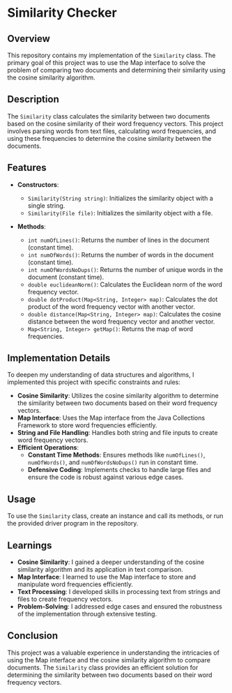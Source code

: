# Similarity Checker

## Overview

This repository contains my implementation of the `Similarity` class. The primary goal of this project was to use the Map interface to solve the problem of comparing two documents and determining their similarity using the cosine similarity algorithm.

## Description

The `Similarity` class calculates the similarity between two documents based on the cosine similarity of their word frequency vectors. This project involves parsing words from text files, calculating word frequencies, and using these frequencies to determine the cosine similarity between the documents.

## Features

- **Constructors**:
  - `Similarity(String string)`: Initializes the similarity object with a single string.
  - `Similarity(File file)`: Initializes the similarity object with a file.
  
- **Methods**:
  - `int numOfLines()`: Returns the number of lines in the document (constant time).
  - `int numOfWords()`: Returns the number of words in the document (constant time).
  - `int numOfWordsNoDups()`: Returns the number of unique words in the document (constant time).
  - `double euclideanNorm()`: Calculates the Euclidean norm of the word frequency vector.
  - `double dotProduct(Map<String, Integer> map)`: Calculates the dot product of the word frequency vector with another vector.
  - `double distance(Map<String, Integer> map)`: Calculates the cosine distance between the word frequency vector and another vector.
  - `Map<String, Integer> getMap()`: Returns the map of word frequencies.

## Implementation Details

To deepen my understanding of data structures and algorithms, I implemented this project with specific constraints and rules:

- **Cosine Similarity**: Utilizes the cosine similarity algorithm to determine the similarity between two documents based on their word frequency vectors.
- **Map Interface**: Uses the Map interface from the Java Collections Framework to store word frequencies efficiently.
- **String and File Handling**: Handles both string and file inputs to create word frequency vectors.
- **Efficient Operations**:
  - **Constant Time Methods**: Ensures methods like `numOfLines()`, `numOfWords()`, and `numOfWordsNoDups()` run in constant time.
  - **Defensive Coding**: Implements checks to handle large files and ensure the code is robust against various edge cases.

## Usage

To use the `Similarity` class, create an instance and call its methods, or run the provided driver program in the repository.

## Learnings

- **Cosine Similarity**: I gained a deeper understanding of the cosine similarity algorithm and its application in text comparison.
- **Map Interface**: I learned to use the Map interface to store and manipulate word frequencies efficiently.
- **Text Processing**: I developed skills in processing text from strings and files to create frequency vectors.
- **Problem-Solving**: I addressed edge cases and ensured the robustness of the implementation through extensive testing.

## Conclusion

This project was a valuable experience in understanding the intricacies of using the Map interface and the cosine similarity algorithm to compare documents. The `Similarity` class provides an efficient solution for determining the similarity between two documents based on their word frequency vectors.
